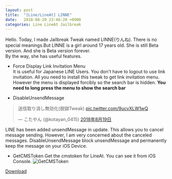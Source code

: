 ```yaml
---
layout: post
title:  "[Line/LineAt] LINNE"
date:   2018-08-20 23:46:20 +0900
categories: Line LineAt Jailbreak
---
```

Hello. Today, I made Jailbreak Tweak named LINNE(りんね). There is no special meanings.But LINNE is a girl around 17 years old. She is still Beta version. And she is Beta version forever.  
By the way, she has useful features.

- Force Display Link Invitation Menu  
It is useful for Japanese LINE Users. You don't have to logout to use link invitation. All you need to install this tweak to get link invitation menu. However the menu is displayed forcibly so the search bar is hidden. **You need to long press the menu to show the search bar**

- DisableUnsendMessage
<blockquote class="twitter-tweet" data-lang="ja"><p lang="ja" dir="ltr">送信取り消し無効化(脱獄Tweak) <a href="https://t.co/9ucvXLW1wQ">pic.twitter.com/9ucvXLW1wQ</a></p>&mdash; こたやん (@kotayan_0415) <a href="https://twitter.com/kotayan_0415/status/1031128066448187392?ref_src=twsrc%5Etfw">2018年8月19日</a></blockquote>
<script async src="https://platform.twitter.com/widgets.js" charset="utf-8"></script>
LINE has been added unsendMessage in update. This allows you to cancel message sending. However, I am very concerned about the canceled messages. DisableUnsendMessage block unsendMessage and permanently keep the message on your iOS Device.

- GetCMSToken
Get the cmstoken for LineAt. You can see it from iOS Console.
![GetCMSToken](https://user-images.githubusercontent.com/16555696/44349439-fdeea700-a4d7-11e8-9a5e-7bc87cef259c.png)


[Download](https://github.com/k0tayan/k0tayan.github.io/raw/master/_files/com.kotayan.linne_0.0.2_iphoneos-arm.deb)
